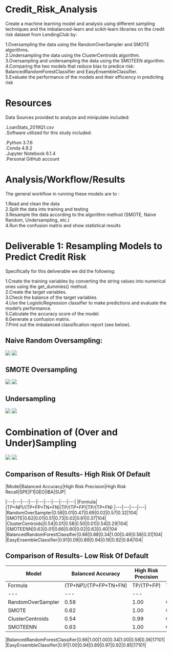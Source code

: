# Credit_Risk_Analysis
Create a machine learning model and analysis using different sampling techniques and the imbalanced-learn and scikit-learn libraries on the credit risk dataset from LendingClub by:  

1.Oversampling the data using the RandomOverSampler and SMOTE algorithms.<br> 
2.Undersampling the data using the ClusterCentroids algorithm.<br> 
3.Oversampling and undersampling the data using the SMOTEEN algorithm.<br> 
4.Comparing the two models that reduce bias to predice risk: BalancedRandomForestClassifier and EasyEnsembleClassifier.<br> 
5.Evaluate the performance of the models and their efficiency in predicting risk <br> 

# Resources
Data Sources provided to analyze and minipulate included:

.LoanStats_2019Q1.csv<br>
.Software utilized for this study included:<br>

.Python 3.7.6<br>
.Conda 4.9.2<br>
.Jupyter Notebook 6.1.4<br>
.Personal GitHub account<br>

# Analysis/Workflow/Results
The general workflow in running these models are to :

1.Read and clean the data<br>
2.Split the data into training and testing<br>
3.Resample the data according to the algorithm method (SMOTE, Naive Random, Undersampling, etc.)<br>
4.Run the confusion matrix and show statistical results<br>

# Deliverable 1: Resampling Models to Predict Credit Risk
Specifically for this deliverable we did the following:

1.Create the training variables by converting the string values into numerical ones using the get_dummies() method.<br>
2.Create the target variables.<br>
3.Check the balance of the target variables.<br>
4.Use the LogisticRegression classifier to make predictions and evaluate the model’s performance.<br>
5.Calculate the accuracy score of the model.<br>
6.Generate a confusion matrix.<br>
7.Print out the imbalanced classification report (see below).<br>

## Naive Random Oversampling:
![](NaiveRandomOversampling1.png?raw=true)
![](NaiveRandomOversampling2.png?raw=true)

## SMOTE Oversampling
![](SMOTEoversampling1.png?raw=true)
![](SMOTEoversampling2.png?raw=true)

## Undersampling
![](Undersampling1.png?raw=true)
![](Undersampling2.png?raw=true)

# Combination of (Over and Under)Sampling

![](Combinationoverandundersampling1.png?raw=true)
![](Combinationoverandundersampling2.png?raw=true)


## Comparison of Results- High Risk Of Default
|Model|Balanced Accuracy|High Risk Precision|High Risk Recall|SPE|F1|GEO|IBA|SUP|

|---|---|---|---|---|---|---|---|---|
|Formula|(TP+NP)/(TP+FP+TN+FN)|TP/(TP+FP)|TP/(TP+FN)
|---|---|---|---|
|RandomOverSampler|0.58|0.01|0.47|0.69|0.02|0.57|0.32|104|
|SMOTE|0.62|0.01|0.51|0.73|0.02|0.61|0.37|104|
|ClusterCentroids|0.54|0.01|0.58|0.50|0.01|0.54|0.29|104|
|SMOTEENN|0.63|0.01|0.66|0.60|0.02|0.63|0.40|104
|BalancedRandomForestClassifier|0.66|0.88|0.34|1.00|0.49|0.58|0.31|104|
|EasyEnsembleClassifier|0.91|0.09|0.89|0.94|0.16|0.92|0.84|104|



## Comparison of Results- Low Risk Of Default
|Model|Balanced Accuracy|High Risk Precision|High Risk Recall|SPE|F1|GEO|IBA|SUP|
|---|---|---|---|---|---|---|---|---|
|Formula|(TP+NP)/(TP+FP+TN+FN)|TP/(TP+FP)|TP/(TP+FN)
|---|---|---|---|
|RandomOverSampler|0.58|1.00|0.69|0.47|0.82|0.57|0.33|17101|
|SMOTE|0.62|1.00|0.73|0.51|0.85|0.61|0.38|17101|
|ClusterCentroids|0.54|0.99|0.50|0.58|0.67|0.54|0.29|17101|
|SMOTEENN|0.63|1.00|0.60|0.66|0.75|0.63|0.40|17101

|BalancedRandomForestClassifier|0.66|1.00|1.00|0.34|1.00|0.58|0.36|17101|
|EasyEnsembleClassifier|0.91|1.00|0.94|0.89|0.97|0.92|0.85|17101|




